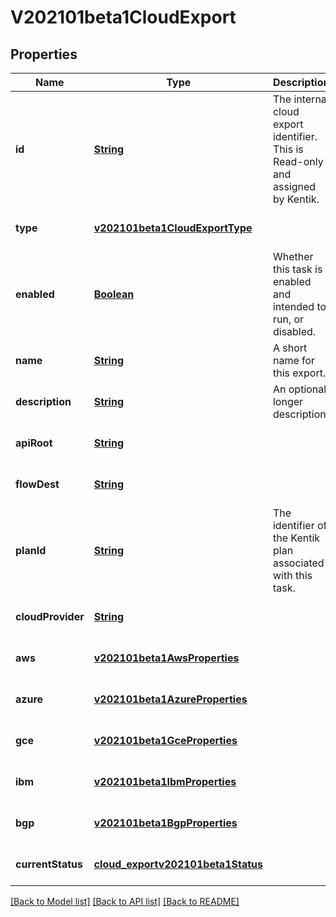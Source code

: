 # V202101beta1CloudExport
## Properties

Name | Type | Description | Notes
------------ | ------------- | ------------- | -------------
**id** | [**String**](string.md) | The internal cloud export identifier. This is Read-only and assigned by Kentik. | [optional] [default to null]
**type** | [**v202101beta1CloudExportType**](v202101beta1CloudExportType.md) |  | [optional] [default to null]
**enabled** | [**Boolean**](boolean.md) | Whether this task is enabled and intended to run, or disabled. | [optional] [default to null]
**name** | [**String**](string.md) | A short name for this export. | [optional] [default to null]
**description** | [**String**](string.md) | An optional, longer description. | [optional] [default to null]
**apiRoot** | [**String**](string.md) |  | [optional] [default to null]
**flowDest** | [**String**](string.md) |  | [optional] [default to null]
**planId** | [**String**](string.md) | The identifier of the Kentik plan associated with this task. | [optional] [default to null]
**cloudProvider** | [**String**](string.md) |  | [optional] [default to null]
**aws** | [**v202101beta1AwsProperties**](v202101beta1AwsProperties.md) |  | [optional] [default to null]
**azure** | [**v202101beta1AzureProperties**](v202101beta1AzureProperties.md) |  | [optional] [default to null]
**gce** | [**v202101beta1GceProperties**](v202101beta1GceProperties.md) |  | [optional] [default to null]
**ibm** | [**v202101beta1IbmProperties**](v202101beta1IbmProperties.md) |  | [optional] [default to null]
**bgp** | [**v202101beta1BgpProperties**](v202101beta1BgpProperties.md) |  | [optional] [default to null]
**currentStatus** | [**cloud_exportv202101beta1Status**](cloud_exportv202101beta1Status.md) |  | [optional] [default to null]

[[Back to Model list]](../README.md#documentation-for-models) [[Back to API list]](../README.md#documentation-for-api-endpoints) [[Back to README]](../README.md)

